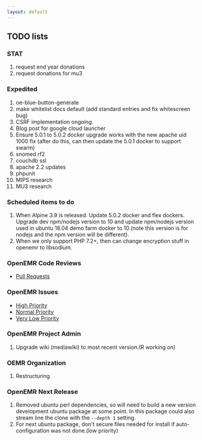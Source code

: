 ```yaml
---
layout: default
---
```

## TODO lists

### STAT
1. request end year donations
1. request donations for mu3

### Expedited
1. oe-blue-button-generate
1. make whitelist docs default (add standard entries and fix whitescreen bug)
1. CSRF implementation ongoing.
1. Blog post for google cloud launcher
1. Ensure 5.0.1 to 5.0.2 docker upgrade works with the new apache uid 1000 fix (after do this, can then update the 5.0.1 docker to support swarm)
1. snomed rf2
1. couchdb ssl
1. apache 2.2 updates
1. phpunit
1. MIPS research
1. MU3 research

### Scheduled items to do
1. When Alpine 3.9 is released. Update 5.0.2 docker and flex dockers. Upgrade dev npm/nodejs version to 10 and update npm/nodejs version used in ubuntu 18.04 demo farm docker to 10 (note this version is for nodejs and the npm version will be different).
2. When we only support PHP 7.2+, then can change encryption stuff in openemr to libsodium.

### OpenEMR Code Reviews
* [Pull Requests](https://github.com/openemr/openemr/pulls)

### OpenEMR Issues
* [High Priority](https://github.com/openemr/openemr/milestone/2)
* [Normal Priority](https://github.com/openemr/openemr/milestone/4)
* [Very Low Priority](https://github.com/openemr/openemr/milestone/5)

### OpenEMR Project Admin
1. Upgrade wiki (mediawiki) to most recent version.(R working on)

### OEMR Organization
1. Restructuring

### OpenEMR Next Release
1. Removed ubuntu perl dependencies, so will need to build a new version development ubuntu package at some point. In this package could also stream line the clone with the `--depth 1` setting.
1. For next ubuntu package, don't secure files needed for install if auto-configuration was not done.(low priority)
